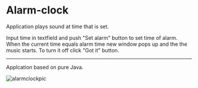 # Alarm-clock


Application plays sound at time that is set.

Input time in textfield and push "Set alarm" button to set time of alarm. When the current time equals alarm time 
new window pops up and the the music starts. To turn it off click "Got it" button.



-------------------------------------------------------------------

Applcation based on pure Java.

![alarmclockpic](https://user-images.githubusercontent.com/39311006/49796833-0ba59200-fd3e-11e8-803d-50e0e48e551a.jpg)
